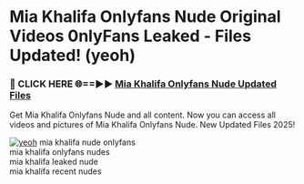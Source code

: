 # Mia Khalifa Onlyfans Nude Original Videos 0nlyFans Leaked - Files Updated! (yeoh)

<h3>🔴 CLICK HERE 🌐==►► <a href="https://tinyurl.com/52m3yx9h" rel="nofollow">Mia Khalifa Onlyfans Nude Updated Files</a></h3>

Get Mia Khalifa Onlyfans Nude and all content. Now you can access all videos and pictures of Mia Khalifa Onlyfans Nude. New Updated Files 2025!

[![yeoh](https://i.imgur.com/TnHtlc8.gif)](https://tinyurl.com/52m3yx9h)
mia khalifa nude onlyfans<br>
mia khalifa onlyfans nudes<br>
mia khalifa leaked nude<br>
mia khalifa recent nudes